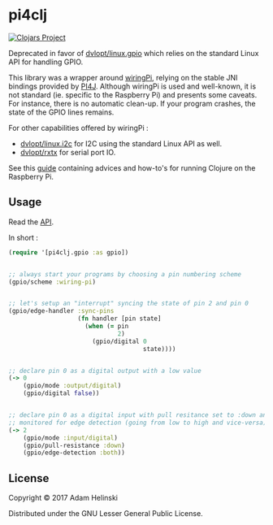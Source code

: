 # pi4clj

[![Clojars
Project](https://img.shields.io/clojars/v/dvlopt/pi4clj.svg)](https://clojars.org/dvlopt/pi4clj)

Deprecated in favor of
[dvlopt/linux.gpio](https://github.com/dvlopt/linux.gpio.clj) which relies on
the standard Linux API for handling GPIO.

This library was a wrapper around [wiringPi](http://www.wiringpi.com), relying
on the stable JNI bindings provided by [PI4J](http://www.pi4j.com). Although
wiringPi is used and well-known, it is not standard (ie. specific to the
Raspberry Pi) and presents some caveats. For instance, there is no automatic
clean-up. If your program crashes, the state of the GPIO lines remains.

For other capabilities offered by wiringPi :

- [dvlopt/linux.i2c](https://github.com/dvlopt/linux.i2c) for I2C using the
standard Linux API as well.
- [dvlopt/rxtx](https://github.com/dvlopt/rxtx) for serial port IO.

See this [guide](https://github.com/dvlopt/clojure-raspberry-pi) containing
advices and how-to's for running Clojure on the Raspberry Pi.

## Usage

Read the [API](https://dvlopt.github.io/doc/clojure/dvlopt/pi4clj/index.html).

In short :

```clj
(require '[pi4clj.gpio :as gpio])


;; always start your programs by choosing a pin numbering scheme
(gpio/scheme :wiring-pi)


;; let's setup an "interrupt" syncing the state of pin 2 and pin 0
(gpio/edge-handler :sync-pins
                   (fn handler [pin state]
                     (when (= pin
                              2)
                       (gpio/digital 0
                                     state))))


;; declare pin 0 as a digital output with a low value
(-> 0
    (gpio/mode :output/digital)
    (gpio/digital false))


;; declare pin 0 as a digital input with pull resitance set to :down and
;; monitored for edge detection (going from low to high and vice-versa).
(-> 2
    (gpio/mode :input/digital)
    (gpio/pull-resistance :down)
    (gpio/edge-detection :both))
```

## License

Copyright © 2017 Adam Helinski

Distributed under the GNU Lesser General Public License.
